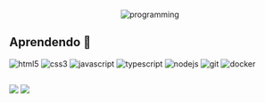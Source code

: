 
<div align="center">
<br>
<img src="https://i.imgur.com/tKGzib0.gif" alt="programming"/>
<br>
</div>

## Aprendendo 📖
<div>
 	<img alt="html5" src="https://img.shields.io/badge/HTML5-E34F26?style=for-the-badge&logo=html5&logoColor=white"/>
	<img alt="css3" src="https://img.shields.io/badge/CSS3-1572B6?style=for-the-badge&logo=css3&logoColor=white"/>
	<img alt="javascript" src="https://img.shields.io/badge/JavaScript-323330?style=for-the-badge&logo=javascript&logoColor=F7DF1E"/>
	<img alt="typescript" src="https://img.shields.io/badge/TypeScript-007ACC?style=for-the-badge&logo=typescript&logoColor=white"/>
  	<img alt="nodejs" src="https://img.shields.io/badge/Node.js-43853D?style=for-the-badge&logo=node.js&logoColor=white"/>
	<img alt="git" src="https://img.shields.io/badge/GIT-E44C30?style=for-the-badge&logo=git&logoColor=white" />
	<img alt="docker" src="https://img.shields.io/badge/Docker-2497ED?style=for-the-badge&logo=docker&logoColor=white"/>
</div>

<div>

##
[<img src="https://img.shields.io/badge/LinkedIn-0077B5?style=for-the-badge&logo=linkedin&logoColor=white">](https://www.linkedin.com/in/phsouza00/)
[<img src="https://img.shields.io/badge/telegram-30A3E7?style=for-the-badge&logo=telegram&logoColor=white">](https://t.me/phsouzaa)

</div>

